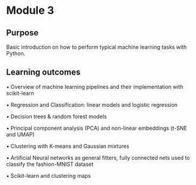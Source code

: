 # Module 3 

## Purpose

Basic introduction on how to perform typical machine learning tasks with Python.

## Learning outcomes

• Overview of machine learning pipelines and their implementation with scikit-learn

• Regression and Classification: linear models and logistic regression

• Decision trees & random forest models

• Principal component analysis (PCA) and non-linear embeddings (t-SNE and UMAP)

• Clustering with K-means and Gaussian mixtures

• Artificial Neural networks as general fitters, fully connected nets used to classify the fashion-MNIST dataset

• Scikit-learn and clustering maps
